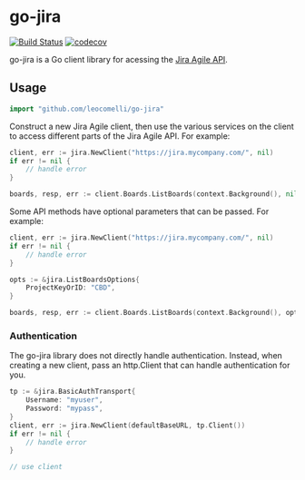 # go-jira

[![Build Status](https://travis-ci.org/leocomelli/go-jira.svg?branch=master)](https://travis-ci.org/leocomelli/go-jira) [![codecov](https://codecov.io/gh/leocomelli/go-jira/branch/master/graph/badge.svg)](https://codecov.io/gh/leocomelli/go-jira)

go-jira is a Go client library for acessing the [Jira Agile API](https://developer.atlassian.com/cloud/jira/software/rest).

## Usage

```go
import "github.com/leocomelli/go-jira"
```

Construct a new Jira Agile client, then use the various services on the client to access different parts of the Jira Agile API. For example:

```go
client, err := jira.NewClient("https://jira.mycompany.com/", nil)
if err != nil {
    // handle error
}

boards, resp, err := client.Boards.ListBoards(context.Background(), nil)
```

Some API methods have optional parameters that can be passed. For example:

```go
client, err := jira.NewClient("https://jira.mycompany.com/", nil)
if err != nil {
    // handle error
}

opts := &jira.ListBoardsOptions{
    ProjectKeyOrID: "CBD",
}

boards, resp, err := client.Boards.ListBoards(context.Background(), opts)
```

### Authentication

The go-jira library does not directly handle authentication. Instead, when creating a new client, pass an http.Client that can handle authentication for you. 

```go
tp := &jira.BasicAuthTransport{
	Username: "myuser",
	Password: "mypass",
}
client, err := jira.NewClient(defaultBaseURL, tp.Client())
if err != nil {
    // handle error
}

// use client
```

